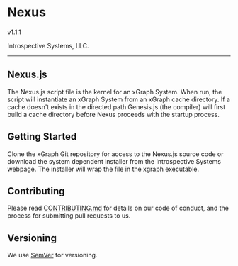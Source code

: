 # Nexus

v1.1.1

Introspective Systems, LLC.

---
## Nexus.js
The Nexus.js script file is the kernel for an xGraph System. When run, the
script will instantiate an xGraph System from an xGraph cache directory. If a
cache doesn't exists in the directed path Genesis.js (the compiler) will first
build a cache directory before Nexus proceeds with the startup process.


## Getting Started

Clone the xGraph Git repository for access to the Nexus.js source code or
download the system dependent installer from the Introspective Systems webpage.
The installer will wrap the file in the xgraph executable.


## Contributing

Please read [CONTRIBUTING.md](../bin/CONTRIBUTING.md) for details on our code of
conduct, and the process for submitting pull requests to us.

## Versioning

We use [SemVer](http://semver.org/) for versioning.
